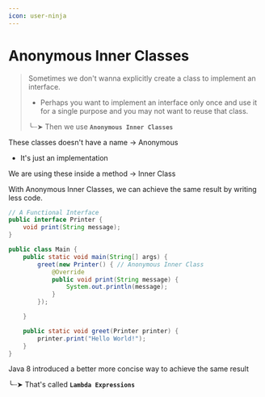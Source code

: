 ```yaml
---
icon: user-ninja
---
```


# Anonymous Inner Classes

> Sometimes we don't wanna explicitly create a class to implement an interface.&#x20;
>
> * Perhaps you want to implement an interface only once and use it for a single purpose and you may not want to reuse that class.
>
> ╰┈➤ Then we use **`Anonymous Inner Classes`**&#x20;



These classes doesn't have a name -> Anonymous

* It's just an implementation

We are using these inside a method -> Inner Class



With Anonymous Inner Classes, we can achieve the same result by writing less code.

```java
// A Functional Interface 
public interface Printer {
    void print(String message);
}

public class Main {
    public static void main(String[] args) {
        greet(new Printer() { // Anonymous Inner Class
            @Override
            public void print(String message) {
                System.out.println(message);
            }
        });

    }

    public static void greet(Printer printer) {
        printer.print("Hello World!");
    }
}
```



Java 8 introduced a better more concise way to achieve the same result

╰┈➤ That's called **`Lambda Expressions`**
